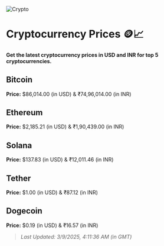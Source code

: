 
![Crypto](https://www.techguide.com.au/wp-content/uploads/2020/11/crypto3.jpeg)

# Cryptocurrency Prices 🪙📈

#### Get the latest cryptocurrency prices in USD and INR for top 5 cryptocurrencies.

## Bitcoin

**Price:** $86,014.00 (in USD) & ₹74,96,014.00 (in INR)

## Ethereum

**Price:** $2,185.21 (in USD) & ₹1,90,439.00 (in INR)

## Solana

**Price:** $137.83 (in USD) & ₹12,011.46 (in INR)

## Tether

**Price:** $1.00 (in USD) & ₹87.12 (in INR)

## Dogecoin

**Price:** $0.19 (in USD) & ₹16.57 (in INR)

> _Last Updated: 3/9/2025, 4:11:36 AM (in GMT)_
